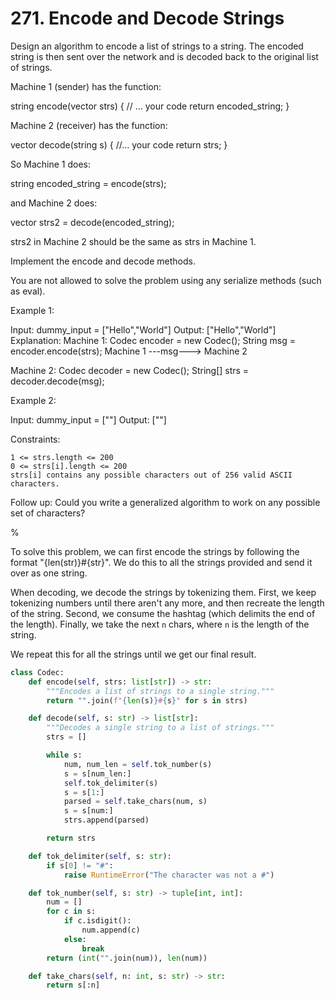 # 271. Encode and Decode Strings

Design an algorithm to encode a list of strings to a string. The encoded string is then sent over the network and is decoded back to the original list of strings.

Machine 1 (sender) has the function:

string encode(vector<string> strs) {
  // ... your code
  return encoded_string;
}

Machine 2 (receiver) has the function:

vector<string> decode(string s) {
  //... your code
  return strs;
}

So Machine 1 does:

string encoded_string = encode(strs);

and Machine 2 does:

vector<string> strs2 = decode(encoded_string);

strs2 in Machine 2 should be the same as strs in Machine 1.

Implement the encode and decode methods.

You are not allowed to solve the problem using any serialize methods (such as eval).

Example 1:

Input: dummy_input = ["Hello","World"]
Output: ["Hello","World"]
Explanation:
Machine 1:
Codec encoder = new Codec();
String msg = encoder.encode(strs);
Machine 1 ---msg---> Machine 2

Machine 2:
Codec decoder = new Codec();
String[] strs = decoder.decode(msg);

Example 2:

Input: dummy_input = [""]
Output: [""]

Constraints:

    1 <= strs.length <= 200
    0 <= strs[i].length <= 200
    strs[i] contains any possible characters out of 256 valid ASCII characters.

Follow up: Could you write a generalized algorithm to work on any possible set of characters?

%

To solve this problem, we can first encode the strings by following the
format "{len(str)}#{str}". We do this to all the strings provided and
send it over as one string.

When decoding, we decode the strings by tokenizing them.
First, we keep tokenizing numbers until there aren't any more, and then
recreate the length of the string.
Second, we consume the hashtag (which delimits the end of the length).
Finally, we take the next `n` chars, where `n` is the length of the
string.

We repeat this for all the strings until we get our final result.

```python
class Codec:
    def encode(self, strs: list[str]) -> str:
        """Encodes a list of strings to a single string."""
        return "".join(f"{len(s)}#{s}" for s in strs)

    def decode(self, s: str) -> list[str]:
        """Decodes a single string to a list of strings."""
        strs = []

        while s:
            num, num_len = self.tok_number(s)
            s = s[num_len:]
            self.tok_delimiter(s)
            s = s[1:]
            parsed = self.take_chars(num, s)
            s = s[num:]
            strs.append(parsed)

        return strs

    def tok_delimiter(self, s: str):
        if s[0] != "#":
            raise RuntimeError("The character was not a #")

    def tok_number(self, s: str) -> tuple[int, int]:
        num = []
        for c in s:
            if c.isdigit():
                num.append(c)
            else:
                break
        return (int("".join(num)), len(num))

    def take_chars(self, n: int, s: str) -> str:
        return s[:n]
```

